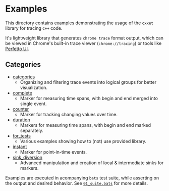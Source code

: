 # Examples

This directory contains examples demonstrating the usage of the `cxxet` library for tracing `C++` code.

It's lightweight library that generates `chrome trace` format output, which can be viewed in Chrome's built-in trace viewer (`chrome://tracing`) or tools like [Perfetto UI](https://ui.perfetto.dev/).

## Categories

* [categories](categories/README.md)
  * Organizing and filtering trace events into logical groups for better visualization.
* [complete](complete/README.md)
  * Marker for measuring time spans, with begin and end merged into single event.
* [counter](counter/README.md)
  * Marker for tracking changing values over time.
* [duration](duration/README.md)
  * Markers for measuring time spans, with begin and end marked separately.
* [for_tests](for_tests/README.md)
  * Various examples showing how to (not) use provided library.
* [instant](instant/README.md)
  * Marker for point-in-time events.
* [sink_diversion](sink_diversion/README.md)
  * Advanced manipulation and creation of local & intermediate sinks for markers.

Examples are executed in acompanying `bats` test suite, while asserting on the output and desired behavior. See [`01_suite.bats`](../tests/integration/suite/01_suite.bats) for more details.
